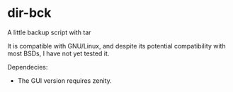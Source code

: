 # dir-bck
A little backup script with tar

It is compatible with GNU/Linux, and despite its potential compatibility with most BSDs, I have not yet tested it.

Dependecies:
- The GUI version requires zenity.
